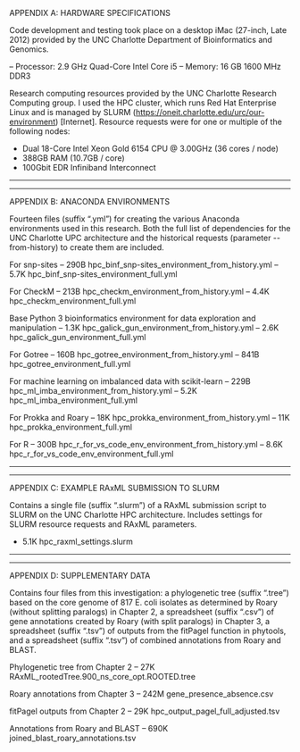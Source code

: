 APPENDIX A: HARDWARE SPECIFICATIONS

Code development and testing took place on a desktop iMac (27-inch, Late 2012) provided by the UNC
Charlotte Department of Bioinformatics and Genomics.

  – Processor: 2.9 GHz Quad-Core Intel Core i5
  – Memory: 16 GB 1600 MHz DDR3  

Research computing resources provided by the UNC Charlotte Research Computing
group. I used the HPC cluster, which runs Red Hat Enterprise Linux and is managed
by SLURM (https://oneit.charlotte.edu/urc/our-environment) [Internet]. Resource
requests were for one or multiple of the following nodes:
  - Dual 18-Core Intel Xeon Gold 6154 CPU @ 3.00GHz (36 cores / node)
  - 388GB RAM (10.7GB / core)
  - 100Gbit EDR Infiniband Interconnect

-----
-----

APPENDIX B: ANACONDA ENVIRONMENTS

Fourteen files (suffix “.yml”) for creating the various Anaconda environments used
in this research. Both the full list of dependencies for the UNC Charlotte UPC
architecture and the historical requests (parameter --from-history) to create them
are included.  

For snp-sites
  – 290B hpc_binf_snp-sites_environment_from_history.yml
  – 5.7K hpc_binf_snp-sites_environment_full.yml  

For CheckM
  – 213B hpc_checkm_environment_from_history.yml
  – 4.4K hpc_checkm_environment_full.yml  

Base Python 3 bioinformatics environment for data exploration and manipulation
  – 1.3K hpc_galick_gun_environment_from_history.yml
  – 2.6K hpc_galick_gun_environment_full.yml  

For Gotree
  – 160B hpc_gotree_environment_from_history.yml
  – 841B hpc_gotree_environment_full.yml  

For machine learning on imbalanced data with scikit-learn
  – 229B hpc_ml_imba_environment_from_history.yml
  – 5.2K hpc_ml_imba_environment_full.yml  

For Prokka and Roary
  – 18K hpc_prokka_environment_from_history.yml
  – 11K hpc_prokka_environment_full.yml  

For R
  – 300B hpc_r_for_vs_code_env_environment_from_history.yml
  – 8.6K hpc_r_for_vs_code_env_environment_full.yml

-----
-----

APPENDIX C: EXAMPLE RAxML SUBMISSION TO SLURM

Contains a single file (suffix “.slurm”) of a RAxML submission script to SLURM on
the UNC Charlotte HPC architecture. Includes settings for SLURM resource requests
and RAxML parameters.
  - 5.1K hpc_raxml_settings.slurm

-----
-----

APPENDIX D: SUPPLEMENTARY DATA

Contains four files from this investigation: a phylogenetic tree (suffix “.tree”) based
on the core genome of 817 E. coli isolates as determined by Roary (without splitting
paralogs) in Chapter 2, a spreadsheet (suffix “.csv”) of gene annotations created by
Roary (with split paralogs) in Chapter 3, a spreadsheet (suffix “.tsv”) of outputs
from the fitPagel function in phytools, and a spreadsheet (suffix “.tsv”) of combined
annotations from Roary and BLAST.  

Phylogenetic tree from Chapter 2
  – 27K RAxML_rootedTree.900_ns_core_opt.ROOTED.tree  

Roary annotations from Chapter 3
 – 242M gene_presence_absence.csv  

fitPagel outputs from Chapter 2
  – 29K hpc_output_pagel_full_adjusted.tsv  

Annotations from Roary and BLAST
  – 690K joined_blast_roary_annotations.tsv
